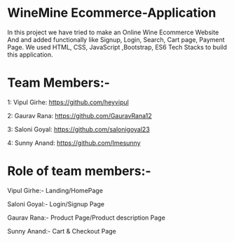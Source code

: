 # WineMine Ecommerce-Application

In this project we have tried to make an Online Wine Ecommerce Website And and added functionally like Signup, Login, Search, Cart page, Payment Page. We used HTML, CSS, JavaScript ,Bootstrap, ES6 Tech Stacks to build this application.

# Team Members:-

1: Vipul Girhe:  https://github.com/heyvipul

2: Gaurav Rana:  https://github.com/GauravRana12

3: Saloni Goyal:  https://github.com/salonigoyal23

4: Sunny Anand:  https://github.com/Imesunny

# Role of team members:-

Vipul Girhe:- Landing/HomePage

Saloni Goyal:- Login/Signup Page

Gaurav Rana:- Product Page/Product description Page
 
Sunny Anand:- Cart & Checkout Page
